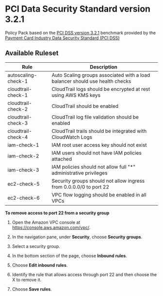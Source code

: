 # PCI Data Security Standard version 3.2.1

Policy Pack based on the [PCI DSS version 3.2.1](https://www.pcisecuritystandards.org/documents/PCI_DSS-QRG-v3_2_1.pdf) benchmark provided by the [Payment Card Industry Data Security Standard (PCI DSS)](https://www.pcisecuritystandards.org/)

## Available Ruleset

| Rule                | Description                                                                  |
| ------------------- | ---------------------------------------------------------------------------- |
| autoscaling-check-1 | Auto Scaling groups associated with a load balancer should use health checks |
| cloudtrail-check-1  | CloudTrail logs should be encrypted at rest using AWS KMS keys               |
| cloudtrail-check-2  | CloudTrail should be enabled                                                 |
| cloudtrail-check-3  | CloudTrail log file validation should be enabled                             |
| cloudtrail-check-4  | CloudTrail trails should be integrated with CloudWatch Logs                  |
| iam-check-1         | IAM root user access key should not exist                                    |
| iam-check-2         | IAM users should not have IAM policies attached                              |
| iam-check-3         | IAM policies should not allow full "\*" administrative privileges            |
| ec2-check-5         | Security groups should not allow ingress from 0.0.0.0/0 to port 22           |
| ec2-check-6         | VPC flow logging should be enabled in all VPCs                               |

**To remove access to port 22 from a security group**

1. Open the Amazon VPC console at https://console.aws.amazon.com/vpc/.

1. In the navigation pane, under **Security**, choose **Security groups**.

1. Select a security group.

1. In the bottom section of the page, choose **Inbound rules**.

1. Choose **Edit inbound rules**.

1. Identify the rule that allows access through port 22 and then choose the X to remove it.

1. Choose **Save rules**.
